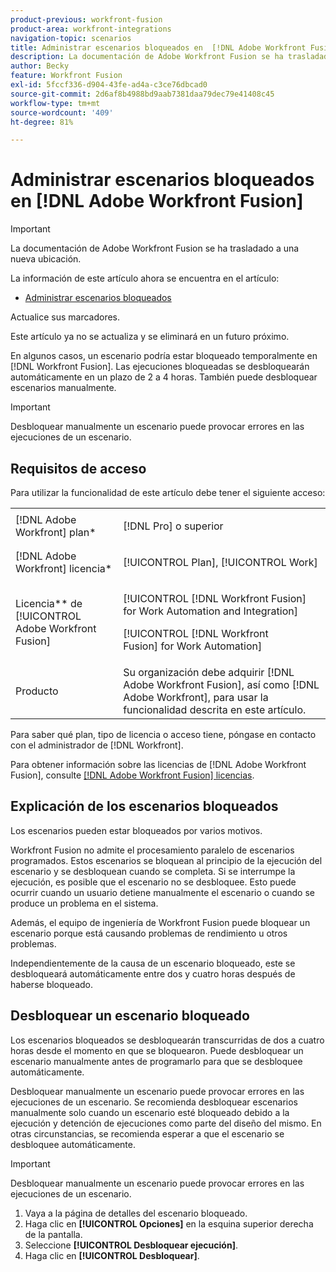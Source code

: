 ```yaml
---
product-previous: workfront-fusion
product-area: workfront-integrations
navigation-topic: scenarios
title: Administrar escenarios bloqueados en  [!DNL Adobe Workfront Fusion]
description: La documentación de Adobe Workfront Fusion se ha trasladado a una nueva ubicación. Este artículo ha quedado obsoleto, pero contiene un vínculo al nuevo artículo que cubre esta funcionalidad.
author: Becky
feature: Workfront Fusion
exl-id: 5fccf336-d904-43fe-ad4a-c3ce76dbcad0
source-git-commit: 2d6af8b4988bd9aab7381daa79dec79e41408c45
workflow-type: tm+mt
source-wordcount: '409'
ht-degree: 81%

---
```


# Administrar escenarios bloqueados en [!DNL Adobe Workfront Fusion]

>[!IMPORTANT]
>
>La documentación de Adobe Workfront Fusion se ha trasladado a una nueva ubicación.
>
>La información de este artículo ahora se encuentra en el artículo:
>
>* [Administrar escenarios bloqueados](https://experienceleague.adobe.com/docs/workfront-fusion/using/manage-scenarios/view-manage-locked-scenario.html)
>
>Actualice sus marcadores.
>
>Este artículo ya no se actualiza y se eliminará en un futuro próximo.

En algunos casos, un escenario podría estar bloqueado temporalmente en [!DNL Workfront Fusion]. Las ejecuciones bloqueadas se desbloquearán automáticamente en un plazo de 2 a 4 horas. También puede desbloquear escenarios manualmente.

>[!IMPORTANT]
>
>Desbloquear manualmente un escenario puede provocar errores en las ejecuciones de un escenario.

## Requisitos de acceso

Para utilizar la funcionalidad de este artículo debe tener el siguiente acceso:

<table style="table-layout:auto">  
 <col> 
 <col> 
 <tbody> 
  <tr> 
    <td role="rowheader">[!DNL Adobe Workfront] plan*</td> 
   <td> <p>[!DNL Pro] o superior</p> </td> 
  </tr> 
  <tr data-mc-conditions=""> 
   <td role="rowheader">[!DNL Adobe Workfront] licencia*</td> 
   <td> <p>[!UICONTROL Plan], [!UICONTROL Work]</p> </td> 
  </tr> 
  <tr> 
   <td role="rowheader">Licencia** de [!UICONTROL Adobe Workfront Fusion]</td> 
  <td> <p>[!UICONTROL [!DNL Workfront Fusion] for Work Automation and Integration] </p><p>[!UICONTROL [!DNL Workfront Fusion] for Work Automation] </p>  </td>    </tr> 
  </tr> 
  <tr> 
   <td role="rowheader">Producto</td> 
   <td>Su organización debe adquirir [!DNL Adobe Workfront Fusion], así como [!DNL Adobe Workfront], para usar la funcionalidad descrita en este artículo.</td> 
  </tr> 
 </tbody> 
</table>

Para saber qué plan, tipo de licencia o acceso tiene, póngase en contacto con el administrador de [!DNL Workfront].

Para obtener información sobre las licencias de [!DNL Adobe Workfront Fusion], consulte [[!DNL Adobe Workfront Fusion] licencias](../../workfront-fusion/get-started/license-automation-vs-integration.md).

## Explicación de los escenarios bloqueados

Los escenarios pueden estar bloqueados por varios motivos.

Workfront Fusion no admite el procesamiento paralelo de escenarios programados. Estos escenarios se bloquean al principio de la ejecución del escenario y se desbloquean cuando se completa. Si se interrumpe la ejecución, es posible que el escenario no se desbloquee. Esto puede ocurrir cuando un usuario detiene manualmente el escenario o cuando se produce un problema en el sistema.

Además, el equipo de ingeniería de Workfront Fusion puede bloquear un escenario porque está causando problemas de rendimiento u otros problemas.

Independientemente de la causa de un escenario bloqueado, este se desbloqueará automáticamente entre dos y cuatro horas después de haberse bloqueado.

## Desbloquear un escenario bloqueado

Los escenarios bloqueados se desbloquearán transcurridas de dos a cuatro horas desde el momento en que se bloquearon. Puede desbloquear un escenario manualmente antes de programarlo para que se desbloquee automáticamente.

Desbloquear manualmente un escenario puede provocar errores en las ejecuciones de un escenario. Se recomienda desbloquear escenarios manualmente solo cuando un escenario esté bloqueado debido a la ejecución y detención de ejecuciones como parte del diseño del mismo. En otras circunstancias, se recomienda esperar a que el escenario se desbloquee automáticamente.

>[!IMPORTANT]
>
>Desbloquear manualmente un escenario puede provocar errores en las ejecuciones de un escenario.

1. Vaya a la página de detalles del escenario bloqueado.
1. Haga clic en **[!UICONTROL Opciones]** en la esquina superior derecha de la pantalla.
1. Seleccione **[!UICONTROL Desbloquear ejecución]**.
1. Haga clic en **[!UICONTROL Desbloquear]**.
